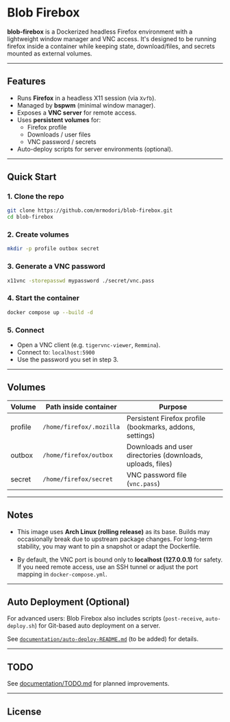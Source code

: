 # Blob Firebox

**blob-firebox** is a Dockerized headless Firefox environment with a lightweight window manager and VNC access.
It's designed to be running firefox inside a container while keeping state, download/files, and secrets mounted as external volumes.

---

## Features
- Runs **Firefox** in a headless X11 session (via `Xvfb`).
- Managed by **bspwm** (minimal window manager).
- Exposes a **VNC server** for remote access.
- Uses **persistent volumes** for:
  - Firefox profile
  - Downloads / user files
  - VNC password / secrets
- Auto-deploy scripts for server environments (optional).

---

## Quick Start

### 1. Clone the repo
```bash
git clone https://github.com/mrmodori/blob-firebox.git
cd blob-firebox
```

### 2. Create volumes

```bash
mkdir -p profile outbox secret
```

### 3. Generate a VNC password

```bash
x11vnc -storepasswd mypassword ./secret/vnc.pass
```

### 4. Start the container

```bash
docker compose up --build -d
```

### 5. Connect

* Open a VNC client (e.g. `tigervnc-viewer`, `Remmina`).
* Connect to: `localhost:5900`
* Use the password you set in step 3.

---

## Volumes

| Volume  | Path inside container    | Purpose                                                    |
| ------- | ------------------------ | ---------------------------------------------------------- |
| profile | `/home/firefox/.mozilla` | Persistent Firefox profile (bookmarks, addons, settings)   |
| outbox  | `/home/firefox/outbox`   | Downloads and user directories (downloads, uploads, files) |
| secret  | `/home/firefox/secret`   | VNC password file (`vnc.pass`)                             |

---

## Notes

* This image uses **Arch Linux (rolling release)** as its base.
  Builds may occasionally break due to upstream package changes.
  For long-term stability, you may want to pin a snapshot or adapt the Dockerfile.

* By default, the VNC port is bound only to **localhost (127.0.0.1)** for safety.
  If you need remote access, use an SSH tunnel or adjust the port mapping in `docker-compose.yml`.

---

## Auto Deployment (Optional)

For advanced users:
Blob Firebox also includes scripts (`post-receive`, `auto-deploy.sh`) for Git-based auto deployment on a server.

See [`documentation/auto-deploy-README.md`](documentation/auto-deploy-README.md) (to be added) for details.

---

## TODO

See [documentation/TODO.md](documentation/TODO.md) for planned improvements.

---

## License

